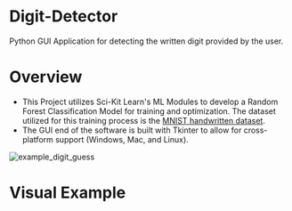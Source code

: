 # Digit-Detector
Python GUI Application for detecting the written digit provided by the user.

# Overview
* This Project utilizes Sci-Kit Learn's ML Modules to develop a Random Forest Classification Model for training and optimization. The dataset utilized for this training process is the [MNIST handwritten dataset](https://www.kaggle.com/datasets/hojjatk/mnist-dataset). 
* The GUI end of the software is built with Tkinter to allow for cross-platform support (Windows, Mac, and Linux).

![example_digit_guess](https://github.com/McCune1224/Digit-Detector/assets/19767251/c0b143ef-eae2-44e0-946e-ca31fd2080ad)


# Visual Example
